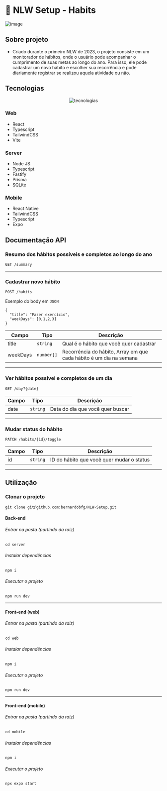 # 🚀 NLW Setup - Habits

![image](https://user-images.githubusercontent.com/64651224/213896950-cc3fe528-0b2b-427b-aa77-e41c2000fe9a.png)



## Sobre projeto
- Criado durante o primeiro NLW de 2023, o projeto consiste em um monitorador de hábitos, onde o usuário pode acompanhar o cumprimento de suas metas ao longo do ano.
Para isso, ele pode cadastrar um novo hábito e escolher sua recorrência e pode diariamente registrar se realizou aquela atividade ou não.



## Tecnologias
<div align="center"><img src="https://skillicons.dev/icons?i=ts,react,tailwind,nodejs,vite,prisma" alt="tecnologias" /></div>

### Web
- React
- Typescript
- TailwindCSS
- Vite
### Server
- Node JS
- Typescript
- Fastify
- Prisma
- SQLite
### Mobile
- React Native
- TailwindCSS
- Typescript
- Expo


## Documentação API
### Resumo dos hábitos possíveis e completos ao longo do ano
```
GET /summary
```
---
### Cadastrar novo hábito
```
POST /habits
```
Exemplo do body em `JSON`
```
{
  "title": "Fazer exercício",
  "weekDays": [0,1,2,3]
}
```
| Campo    | Tipo       | Descrição                                                          |
| -------- | ---------  | ------------------------------------------------------------------ |
| title    | `string`   | Qual é o hábito que você quer cadastrar                            |
| weekDays | `number[]` | Recorrência do hábito, Array em que cada hábito é um dia na semana |
---

### Ver hábitos possivei e completos de um dia
```
GET /day?{date}
```

| Campo    | Tipo       | Descrição                        |
| -------- | ---------  | -------------------------------- |
| date     | `string`   | Data do dia que você quer buscar |
---
### Mudar status do hábito
```
PATCH /habits/{id}/toggle
```
| Campo    | Tipo       | Descrição                                 |
| -------- | ---------  | ----------------------------------------- |
| id       | `string`   | ID do hábito que você quer mudar o status |
---
## Utilização

### Clonar o projeto
```
git clone git@github.com:bernardobfg/NLW-Setup.git
```

#### Back-end
###### Entrar na pasta (partindo da raiz)
```
cd server
```
###### Instalar dependências
```
npm i
```
###### Executar o projeto
```
npm run dev
```
---
#### Front-end (web)
###### Entrar na pasta (partindo da raiz)
```
cd web
```
###### Instalar dependências
```
npm i
```
###### Executar o projeto
```
npm run dev
```
---
#### Front-end (mobile)
###### Entrar na pasta (partindo da raiz)
```
cd mobile
```
###### Instalar dependências
```
npm i
```
###### Executar o projeto
```
npx expo start
```


